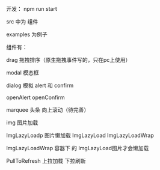 开发：
    npm run start

src 中为 组件

examples 为例子


组件有：

drag 拖拽排序（原生拖拽事件写的，只在pc上使用）


modal 模态框


dialog 模拟 alert 和 confirm

openAlert openConfirm


marquee 头条 向上滚动（待完善）


img 图片加载


ImgLazyLoadp 图片懒加载 ImgLazyLoad ImgLazyLoadWrap

ImgLazyLoadWrap 容器下 的 ImgLazyLoad图片才会懒加载


PullToRefresh 上拉加载 下拉刷新